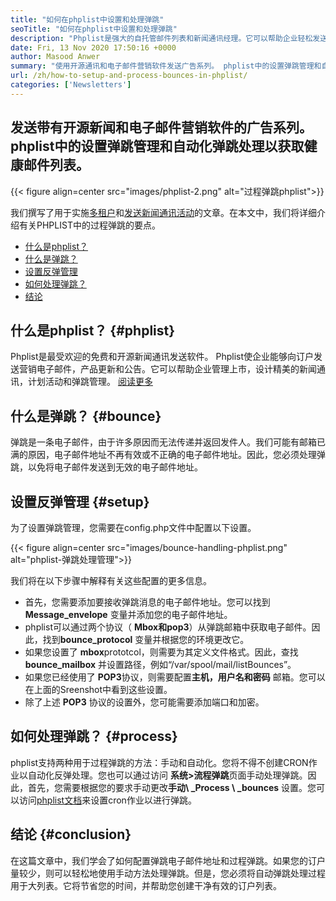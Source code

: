 ```yaml
---
title: "如何在phplist中设置和处理弹跳" 
seoTitle: "如何在phplist中设置和处理弹跳" 
description: "Phplist是强大的自托管邮件列表和新闻通讯经理。它可以帮助企业轻松发送新闻通讯活动并轻松弹跳。" 
date: Fri, 13 Nov 2020 17:50:16 +0000
author: Masood Anwer
summary: "使用开源通讯和电子邮件营销软件发送广告系列。 phplist中的设置弹跳管理和自动化弹跳处理以获取健康邮件列表。" 
url: /zh/how-to-setup-and-process-bounces-in-phplist/
categories: ['Newsletters']
---
```


## 发送带有开源新闻和电子邮件营销软件的广告系列。 phplist中的设置弹跳管理和自动化弹跳处理以获取健康邮件列表。

{{< figure align=center src="images/phplist-2.png" alt="过程弹跳phplist">}}

我们撰写了用于实施[多租户][1]和[发送新闻通讯活动][2]的文章。在本文中，我们将详细介绍有关PHPLIST中的过程弹跳的要点。
  * [什么是phplist？][3]
  * [什么是弹跳？][4]
  * [设置反弹管理][5]
  * [如何处理弹跳？][6]
  * [结论][7]

## 什么是phplist？ {#phplist}

Phplist是最受欢迎的免费和开源新闻通讯发送软件。 Phplist使企业能够向订户发送营销电子邮件，产品更新和公告。它可以帮助企业管理上市，设计精美的新闻通讯，计划活动和弹跳管理。 [阅读更多][8]

## 什么是弹跳？ {#bounce}

弹跳是一条电子邮件，由于许多原因而无法传递并返回发件人。我们可能有邮箱已满的原因，电子邮件地址不再有效或不正确的电子邮件地址。因此，您必须处理弹跳，以免将电子邮件发送到无效的电子邮件地址。

## 设置反弹管理 {#setup}

为了设置弹跳管理，您需要在config.php文件中配置以下设置。

{{< figure align=center src="images/bounce-handling-phplist.png" alt="phplist-弹​​跳处理管理">}}

我们将在以下步骤中解释有关这些配置的更多信息。
* 首先，您需要添加要接收弹跳消息的电子邮件地址。您可以找到 **Message_envelope** 变量并添加您的电子邮件地址。
* phplist可以通过两个协议（ **Mbox和pop3**）从弹跳邮箱中获取电子邮件。因此，找到**bounce_protocol** 变量并根据您的环境更改它。
* 如果您设置了 **mbox**prototcol，则需要为其定义文件格式。因此，查找**bounce_mailbox** 并设置路径，例如“/var/spool/mail/listBounces”。
* 如果您已经使用了 **POP3**协议，则需要配置**主机，用户名和密码** 邮箱。您可以在上面的Sreenshot中看到这些设置。
* 除了上述 **POP3** 协议的设置外，您可能需要添加端口和加密。

## 如何处理弹跳？ {#process}

phplist支持两种用于过程弹跳的方法：手动和自动化。您将不得不创建CRON作业以自动化反弹处理。您也可以通过访问 **系统>流程弹跳**页面手动处理弹跳。因此，首先，您需要根据您的要求手动更改**手动\ _Process \ _bounces** 设置。您可以访问[phplist文档][9]来设置cron作业以进行弹跳。

## 结论 {#conclusion}

在这篇文章中，我们学会了如何配置弹跳电子邮件地址和过程弹跳。如果您的订户量较少，则可以轻松地使用手动方法处理弹跳。但是，您必须将自动弹跳处理过程用于大列表。它将节省您的时间，并帮助您创建干净有效的订户列表。



[1]: https://blog.containerize.com/newsletter/how-to-implement-multi-tenancy-in-phplist/
[2]: https://blog.containerize.com/newsletter/how-to-create-and-send-newsletter-using-phplist/
[3]: #phplist
[4]: #bounce
[5]: #setup
[6]: #process
[7]: #conclusion
[8]: https://products.containerize.com/newsletter/phplist
[9]: https://www.phplist.org/manual/books/phplist-manual/page/setting-up-your-cron
